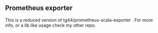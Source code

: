 ## Prometheus exporter

This is a reduced version of tg44/prometheus-scala-exporter . For more info, or a lib like usage check my other repo.  
